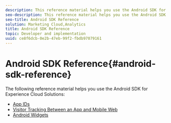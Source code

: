 ```yaml
---
description: This reference material helps you use the Android SDK for Experience Cloud Solutions.
seo-description: This reference material helps you use the Android SDK for Experience Cloud Solutions.
seo-title: Android SDK Reference
solution: Marketing Cloud,Analytics
title: Android SDK Reference
topic: Developer and implementation
uuid: ce8f6dcb-0e2b-47eb-99f2-fbdb97079161
---
```


# Android SDK Reference{#android-sdk-reference}

The following reference material helps you use the Android SDK for Experience Cloud Solutions:

+ [App IDs](app-ids.md)
+ [Visitor Tracking Between an App and Mobile Web](hybrid-app.md)
+ [Android Widgets](widgets.md)
